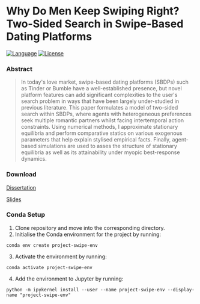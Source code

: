 # Why Do Men Keep Swiping Right? <br/> Two-Sided Search in Swipe-Based Dating Platforms
[![Language](https://img.shields.io/badge/language-Python_3-54a4ff.svg?style=flat-square)](https://www.python.org)
[![License](https://img.shields.io/github/license/patohdzs/project-tinder?style=flat-square)](https://opensource.org/licenses/MIT)

### Abstract
> In today's love market, swipe-based dating platforms (SBDPs) such as Tinder or Bumble have a well-established presence, but novel platform features can add significant complexities to the user's search problem in ways that have been largely under-studied in previous literature. This paper formulates a model of two-sided search within SBDPs, where agents with heterogeneous preferences seek multiple romantic partners whilst facing intertemporal action constraints. Using numerical methods, I approximate stationary equilibria and perform comparative statics on various exogenous parameters that help explain stylised empirical facts. Finally, agent-based simulations are used to asses the structure of stationary equilibria as well as its attainability under myopic best-response dynamics.  
  

### Download

[Dissertation](https://github.com/patohdzs/project-swipe/raw/main/dissertation/main.pdf) 

[Slides]() 


### Conda Setup
1. Clone repository and move into the corresponding directory.
2. Initialise the Conda environment for the project by running:
```
conda env create project-swipe-env
```
3. Activate the environment by running:
```
conda activate project-swipe-env
```
4. Add the environment to Jupyter by running:
```
python -m ipykernel install --user --name project-swipe-env --display-name "project-swipe-env"
```
